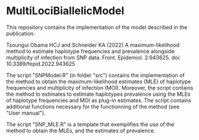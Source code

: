 # MultiLociBiallelicModel
This repository contains the implementation of the model described in the publication:

Tsoungui Obama HCJ and Schneider KA (2022) A maximum-likelihood method to estimate haplotype frequencies and prevalence alongside multiplicity of infection from SNP data. Front. Epidemiol. 2:943625. doi: 10.3389/fepid.2022.943625

The script "SNPModel.R" (in folder "src") contains the implementation of the method to obtain the maximum-likelihood estimates (MLE) of haplotype frequencies and multiplicity of infection (MOI). Moreover, the script contains the method to estimates to estimate haplotypes prevalence using the MLEs of haplotype frequencies and MOI as plug-in estimates. The script contains additional functions necessary for the functionning of the method (see "User manual"). 

The script "SNP_MLE.R" is a template that exemplifies the use of the method to obtain the MLEs, and the estimates of prevalence.
